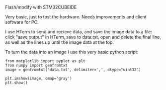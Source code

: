 Flash/modify with STM32CUBEIDE

Very basic, just to test the hardware.
Needs improvements and client software for PC.

I use HTerm to send and recieve data, and save the image data to a file:
click "save output" in HTerm, save to data.txt, open and delete the final line, as well as the lines up until the image data at the top.

To turn the data into an image I use this very basic python script:
```
from matplotlib import pyplot as plt
from numpy import genfromtxt
image = genfromtxt('data.txt', delimiter=',', dtype="uint32")

plt.imshow(image, cmap='gray')
plt.show()
```